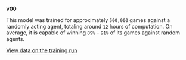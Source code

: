 

<b>v00</b>

This model was trained for approximately `500,000` games against a randomly acting agent, totaling around `12` hours of computation.  On average, it is capable of winning `89%` - `91%` of its games against random agents.

<a href="https://wandb.ai/fischerai/tabtacs/runs/2mq02bu2?workspace=user-fischerai">View data on the training run</a>

